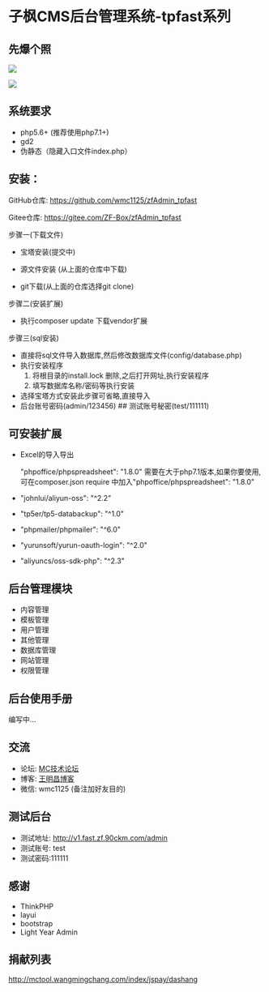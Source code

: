 # 子枫CMS后台管理系统-tpfast系列
## 先爆个照
![](https://i.loli.net/2019/11/20/ImLWKz8apSogZGC.jpg)

![](https://i.loli.net/2019/11/20/cWHMdTeRrqiZo41.jpg)
## 系统要求
 + php5.6+ (推荐使用php7.1+)
 + gd2
 + 伪静态（隐藏入口文件index.php）

## 安装：
GitHub仓库:  https://github.com/wmc1125/zfAdmin_tpfast

Gitee仓库:  https://gitee.com/ZF-Box/zfAdmin_tpfast

步骤一(下载文件)
+  宝塔安装(提交中)

+  源文件安装 (从上面的仓库中下载)

+ git下载(从上面的仓库选择git clone)

步骤二(安装扩展)
+ 执行composer update 下载vendor扩展

步骤三(sql安装)
+ 直接将sql文件导入数据库,然后修改数据库文件(config/database.php)
+ 执行安装程序
	1. 将根目录的install.lock 删除,之后打开网址,执行安装程序
	2. 填写数据库名称/密码等执行安装
+ 选择宝塔方式安装此步骤可省略,直接导入
+ 后台账号密码(admin/123456) ## 测试账号秘密(test/111111)

## 可安装扩展
+ Excel的导入导出
  
  "phpoffice/phpspreadsheet": "1.8.0" 需要在大于php7.1版本,如果你要使用,可在composer.json require 中加入"phpoffice/phpspreadsheet": "1.8.0"

+ "johnlui/aliyun-oss": "^2.2"
+ "tp5er/tp5-databackup": "^1.0"
+ "phpmailer/phpmailer": "^6.0"
+ "yurunsoft/yurun-oauth-login": "^2.0"
+ "aliyuncs/oss-sdk-php": "^2.3"

## 后台管理模块
 + 内容管理
 + 模板管理
 + 用户管理
 + 其他管理
 + 数据库管理
 + 网站管理
 + 权限管理

## 后台使用手册
编写中...

## 交流
+ 论坛: [MC技术论坛](http://bbs.wangmingchang.com/forum.php?mod=forumdisplay&fid=77 "MC技术论坛")
+ 博客: [王明昌博客](http://www.wangmingchang.com/ "王明昌博客")
+ 微信: wmc1125  (备注加好友目的)

## 测试后台
+ 测试地址: http://v1.fast.zf.90ckm.com/admin
+ 测试账号: test
+ 测试密码:111111

## 感谢
 + ThinkPHP
 + layui
 + bootstrap
 + Light Year Admin

 ## 捐献列表

http://mctool.wangmingchang.com/index/jspay/dashang
 
